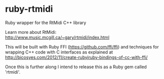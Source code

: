 ruby-rtmidi
===========

Ruby wrapper for the RtMidi C++ library

Learn more about RtMidi: http://www.music.mcgill.ca/~gary/rtmidi/index.html

This will be built with Ruby FFI (https://github.com/ffi/ffi) and techniques for wrapping C++ code with C interfaces as explained at http://bicosyes.com/2012/11/create-rubyjruby-bindings-of-cc-with-ffi/

Once this is further along I intend to release this as a Ruby gem called 'rtmidi'.
